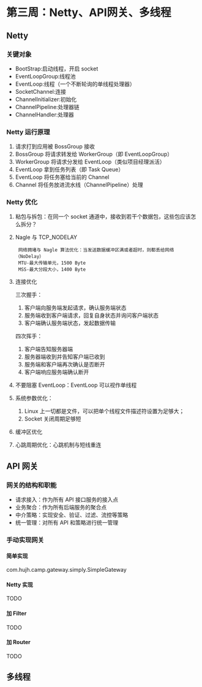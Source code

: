 # 第三周：Netty、API网关、多线程

## Netty

### 关键对象
* BootStrap:启动线程，开启 socket
* EventLoopGroup:线程池
* EventLoop:线程（一个不断轮询的单线程处理器）
* SocketChannel:连接
* ChannelInitializer:初始化
* ChannelPipeline:处理器链
* ChannelHandler:处理器

### Netty 运行原理
1. 请求打到应用被 BossGroup 接收
2. BossGroup 将请求转发给 WorkerGroup（即 EventLoopGroup）
3. WorkerGroup 将请求分发给 EventLoop（类似项目经理派活）
4. EventLoop 拿到任务列表（即 Task Queue） 
5. EventLoop 将任务塞给当前的 Channel
6. Channel 将任务放进流水线（ChannelPipeline）处理

### Netty 优化
1. 粘包与拆包：在同一个 socket 通道中，接收到若干个数据包，这些包应该怎么拆分？
2. Nagle 与 TCP_NODELAY

        网络拥堵与 Nagle 算法优化：当发送数据缓冲区满或者超时，则都丢给网络（NoDelay）
        MTU-最大传输单元，1500 Byte
        MSS-最大分段大小，1400 Byte

3. 连接优化
        
    三次握手：
    1. 客户端向服务端发起请求，确认服务端状态
    2. 服务端收到客户端请求，回复自身状态并询问客户端状态
    3. 客户端确认服务端状态，发起数据传输
        
    四次挥手：
    1. 客户端告知服务器端
    2. 服务器端收到并告知客户端已收到
    3. 服务端和客户端再次确认是否断开
    4. 客户端响应服务端确认断开
        
4. 不要阻塞 EventLoop：EventLoop 可以视作单线程

5. 系统参数优化：
       
      1. Linux 上一切都是文件，可以把单个线程文件描述符设置为足够大；
      2. Socket 关闭周期足够短
      
6. 缓冲区优化
 
7. 心跳周期优化：心跳机制与短线重连


## API 网关
### 网关的结构和职能
* 请求接入：作为所有 API 接口服务的接入点
* 业务聚合：作为所有后端服务的聚合点
* 中介策略：实现安全、验证、过滤、流控等策略
* 统一管理：对所有 API 和策略进行统一管理

### 手动实现网关

#### 简单实现
com.hujh.camp.gateway.simply.SimpleGateway
#### Netty 实现
TODO
#### 加 Filter
TODO
#### 加 Router
TODO


## 多线程




